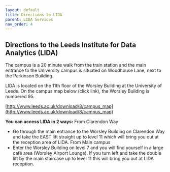 ```yaml
---
layout: default
title: Directions to LIDA
parent: LIDA Services
nav_order: 4
---
```


## Directions to the Leeds Institute for Data Analytics (LIDA) 

The campus is a 20 minute walk from the train station and the main entrance to the University campus is situated on Woodhouse Lane, next to the Parkinson Building.

LIDA is located on the 11th floor of the Worsley Building at the University of Leeds. On the campus map below (click link), the Worsley Building is numbered 95.

[http://www.leeds.ac.uk/download/8/campus_map](http://www.leeds.ac.uk/download/8/campus_map)

**You can access LIDA in 2 ways:** 
From Clarendon Way 
- Go through the main entrance to the Worsley Building on Clarendon Way and take the EAST lift straight up to level 11 which will bring you out at the reception area of LIDA.
From Main campus 
- Enter the Worsley Building on level 7 and you will find yourself in a large café area (Worsley Airport Lounge). If you turn left and take the double lift by the main staircase up to level 11 this will bring you out at LIDA reception.

